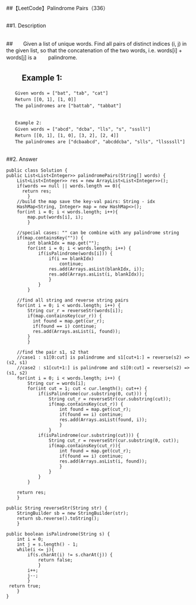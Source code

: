 ##【LeetCode】Palindrome Pairs（336）

##
##1. Description

##
##　　Given a list of unique words. Find all pairs of distinct indices (i, j) in the given list, so that the concatenation of the two words, i.e. words[i] + words[j] is a 　　palindrome.

##
## 　　Example 1:    　　Given words = ["bat", "tab", "cat"]    　　Return [[0, 1], [1, 0]]    　　The palindromes are ["battab", "tabbat"]

##
##    　　Example 2:    　　Given words = ["abcd", "dcba", "lls", "s", "sssll"]    　　Return [[0, 1], [1, 0], [3, 2], [2, 4]]    　　The palindromes are ["dcbaabcd", "abcddcba", "slls", "llssssll"]

##
##2. Answer　　	public class Solution {    public List<List<Integer>> palindromePairs(String[] words) {        List<List<Integer>> res = new ArrayList<List<Integer>>();        if(words == null || words.length == 0){          return res;        	}        //build the map save the key-val pairs: String - idx        HashMap<String, Integer> map = new HashMap<>();        for(int i = 0; i < words.length; i++){            map.put(words[i], i);        	}        //special cases: "" can be combine with any palindrome string        if(map.containsKey("")) {            int blankIdx = map.get("");            for(int i = 0; i < words.length; i++) {                if(isPalindrome(words[i])) {                    if(i == blankIdx)                         continue;                    res.add(Arrays.asList(blankIdx, i));                    res.add(Arrays.asList(i, blankIdx));                	}            	}        	}        //find all string and reverse string pairs        for(int i = 0; i < words.length; i++) {            String cur_r = reverseStr(words[i]);            if(map.containsKey(cur_r)) {              int found = map.get(cur_r);              if(found == i) continue;              res.add(Arrays.asList(i, found));           	}        	}        //find the pair s1, s2 that         //case1 : s1[0:cut] is palindrome and s1[cut+1:] = reverse(s2) => (s2, s1)        //case2 : s1[cut+1:] is palindrome and s1[0:cut] = reverse(s2) => (s1, s2)        for(int i = 0; i < words.length; i++) {            String cur = words[i];            for(int cut = 1; cut < cur.length(); cut++) {                if(isPalindrome(cur.substring(0, cut))) {                    String cut_r = reverseStr(cur.substring(cut));                    if(map.containsKey(cut_r)) {                        int found = map.get(cut_r);                        if(found == i) continue;                        res.add(Arrays.asList(found, i));                    	}                	}                if(isPalindrome(cur.substring(cut))) {                    String cut_r = reverseStr(cur.substring(0, cut));                    if(map.containsKey(cut_r)){                        int found = map.get(cut_r);                        if(found == i) continue;                        res.add(Arrays.asList(i, found));                    	}                	}            	}        	}           return res;    	}    public String reverseStr(String str) {        StringBuilder sb = new StringBuilder(str);        return sb.reverse().toString();    	}    public boolean isPalindrome(String s) {        int i = 0;        int j = s.length() - 1;        while(i <= j){            if(s.charAt(i) != s.charAt(j)) {                return false;            	}            i++;            j--;        	}     return true;    	} 	}

##
##